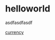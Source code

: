 # helloworld

asdfasdfasdf

<a href="https://www.playerauctions.com/path-of-exile-items/currency/" rel="ugc">currency</a>
